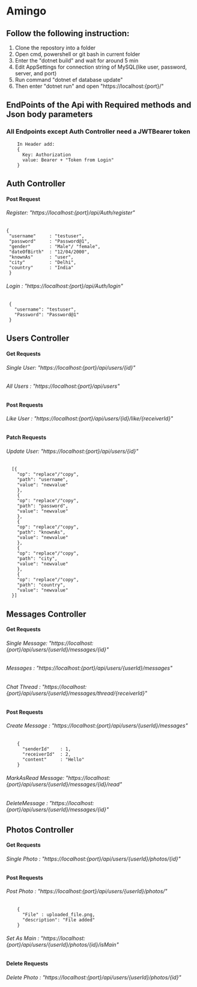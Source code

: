 # Amingo


## Follow the following instruction:
1. Clone the repostory into a folder
2. Open cmd, powershell or git bash in current folder
3. Enter the "dotnet build" and wait for around 5 min
4. Edit AppSettings for connection string of MySQL(like user, password, server, and port)
5. Run command "dotnet ef database update"
6. Then enter "dotnet run" and open "https://localhost:{port}/"

  ## EndPoints of the Api with Required methods and Json body parameters 
  ### All Endpoints except Auth Controller need a JWTBearer token
        In Header add: 
        {
          Key: Authorization
          value: Bearer + "Token from Login"
        }

  ## Auth Controller
  
#### Post Request
###### Register: "https://localhost:{port}/api/Auth/register"
    {
     "username"     : "testuser",
     "password"     : "Password@1",
     "gender"       : "Male"/ "female",
     "dateOfBirth"  : "12/04/2000",
     "knownAs"      : "user",
     "city"         : "Delhi",
     "country"      : "India"
     }
###### Login   : "https://localhost:{port}/api/Auth/login"
     { 
       "username": "testuser",
       "Password": "Password@1"
     }

  ## Users Controller

#### Get Requests 
###### Single User: "https://localhost:{port}/api/users/{id}"
###### All Users  : "https://localhost:{port}/api/users" 

#### Post Requests

###### Like User  : "https://localhost:{port}/api/users/{id}/like/{receiverId}"

#### Patch Requests
   
###### Update User: "https://localhost:{port}/api/users/{id}"
      [{
        "op": "replace"/"copy",
        "path": "username",
        "value": "newvalue"
        },
        {
        "op": "replace"/"copy",
        "path": "password",
        "value": "newvalue"
        },
        {
        "op": "replace"/"copy",
        "path": "knownAs",
        "value": "newvalue"
        },
        {
        "op": "replace"/"copy",
        "path": "city",
        "value": "newvalue"
        },
        {
        "op": "replace"/"copy",
        "path": "country",
        "value": "newvalue"
      }]
        
  
  ## Messages Controller
  
#### Get Requests
    
###### Single Message: "https://localhost:{port}/api/users/{userId}/messages/{id}"
###### Messages      : "https://localhost:{port}/api/users/{userId}/messages"
###### Chat Thread   : "https://localhost:{port}/api/users/{userId}/messages/thread/{receiverId}"
    
#### Post Requests
 
###### Create Message    : "https://localhost:{port}/api/users/{userId}/messages"
        {
          "senderId"    : 1,
          "receiverId"  : 2,
          "content"     : "Hello"
        }
###### MarkAsRead Message: "https://localhost:{port}/api/users/{userId}/messages/{id}/read"
###### DeleteMessage     : "https://localhost:{port}/api/users/{userId}/messages/{id}"
    
  ## Photos Controller
    
#### Get Requests

###### Single Photo : "https://localhost:{port}/api/users/{userId}/photos/{id}"
    
#### Post Requests

###### Post Photo   : "https://localhost:{port}/api/users/{userId}/photos/"
        {
          "File" : uploaded_file.png,
          "description": "File added"
        }
###### Set As Main  : "https://localhost:{port}/api/users/{userId}/photos/{id}/isMain"
#### Delete Requests
    
###### Delete Photo : "https://localhost:{port}/api/users/{userId}/photos/{id}"
